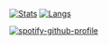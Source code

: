 [![Stats](https://github-readme-stats.vercel.app/api?username=787B-R26B&count_private=true&show_icons=true&theme=github_dark_dimmed)](https://github.com/anuraghazra/github-readme-stats)
[![Langs](https://github-readme-stats.vercel.app/api/top-langs/?username=787B-R26B&theme=github_dark_dimmed&layout=compact)](https://github.com/anuraghazra/github-readme-stats)  

[![spotify-github-profile](https://spotify-github-profile.kittinanx.com/api/view?uid=31qk2fz7rgwcfgm53jyvy4pphl6m&cover_image=true&theme=spotify-embed&show_offline=true&background_color=121212&interchange=false&profanity=false&bar_color=53b14f&bar_color_cover=false&mode=dark)](https://spotify-github-profile.kittinanx.com/api/view?uid=31qk2fz7rgwcfgm53jyvy4pphl6m&redirect=true)

